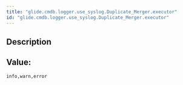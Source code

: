 ```yaml
---
title: "glide.cmdb.logger.use_syslog.Duplicate_Merger.executor"
id: "glide.cmdb.logger.use_syslog.Duplicate_Merger.executor"
---
```

## Description



## Value: 
```
info,warn,error
```